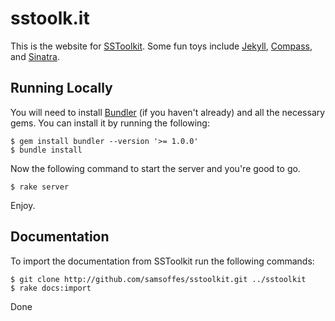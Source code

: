 # sstoolk.it

This is the website for [SSToolkit](http://github.com/samsoffes/sstoolkit). Some fun toys include [Jekyll](http://github.com/mojombo/jekyll), [Compass](http://github.com/chriseppstein/compass), and [Sinatra](http://github.com/sinatra/sinatra).

## Running Locally

You will need to install [Bundler](http://gembundler.com) (if you haven't already) and all the necessary gems. You can install it by running the following:

    $ gem install bundler --version '>= 1.0.0'
    $ bundle install

Now the following command to start the server and you're good to go.

    $ rake server

Enjoy.

## Documentation

To import the documentation from SSToolkit run the following commands:

    $ git clone http://github.com/samsoffes/sstoolkit.git ../sstoolkit
    $ rake docs:import

Done
